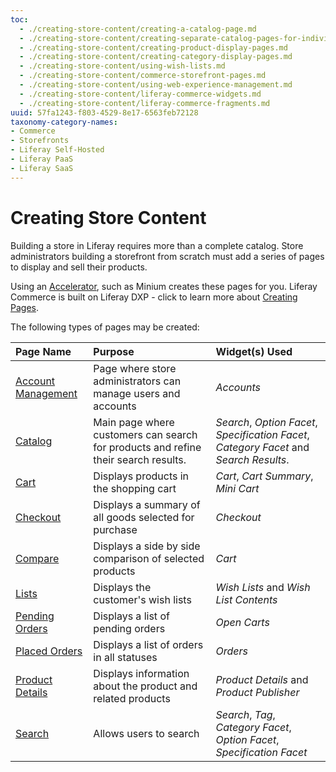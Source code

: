 ```yaml
---
toc:
  - ./creating-store-content/creating-a-catalog-page.md
  - ./creating-store-content/creating-separate-catalog-pages-for-individual-product-catalogs.md
  - ./creating-store-content/creating-product-display-pages.md
  - ./creating-store-content/creating-category-display-pages.md
  - ./creating-store-content/using-wish-lists.md
  - ./creating-store-content/commerce-storefront-pages.md
  - ./creating-store-content/using-web-experience-management.md
  - ./creating-store-content/liferay-commerce-widgets.md
  - ./creating-store-content/liferay-commerce-fragments.md
uuid: 57fa1243-f803-4529-8e17-6563feb72128
taxonomy-category-names:
- Commerce
- Storefronts
- Liferay Self-Hosted
- Liferay PaaS
- Liferay SaaS
---
```

# Creating Store Content

Building a store in Liferay requires more than a complete catalog. Store administrators building a storefront from scratch must add a series of pages to display and sell their products.

Using an [Accelerator](../starting-a-store/accelerators.md), such as Minium creates these pages for you. Liferay Commerce is built on Liferay DXP - click to learn more about [Creating Pages](https://learn.liferay.com/web/guest/w/dxp/site-building/creating-pages).

The following types of pages may be created:

| Page Name                                                               | Purpose                                                                            | Widget(s) Used                                                                          |
| :---------------------------------------------------------------------- | :--------------------------------------------------------------------------------- | :-------------------------------------------------------------------------------------- |
| [Account Management](./commerce-storefront-pages/account-management.md) | Page where store administrators can manage users and accounts                      | _Accounts_                                                                              |
| [Catalog](./commerce-storefront-pages/catalog.md)                       | Main page where customers can search for products and refine their search results. | _Search_, _Option Facet_, _Specification Facet_, _Category Facet_ and _Search Results_. |
| [Cart](./commerce-storefront-pages/cart.md)                             | Displays products in the shopping cart                                             | _Cart_, _Cart Summary_, _Mini Cart_                                                     |
| [Checkout](./commerce-storefront-pages/checkout.md)                     | Displays a summary of all goods selected for purchase                              | _Checkout_                                                                              |
| [Compare](./commerce-storefront-pages/compare.md)                       | Displays a side by side comparison of selected products                            | _Cart_                                                                                  |
| [Lists](./commerce-storefront-pages/lists.md)                           | Displays the customer's wish lists                                                 | _Wish Lists_ and _Wish List Contents_                                                   |
| [Pending Orders](./commerce-storefront-pages/pending-orders.md)         | Displays a list of pending orders                                                  | _Open Carts_                                                                            |
| [Placed Orders](./commerce-storefront-pages/placed-orders.md)           | Displays a list of orders in all statuses                                          | _Orders_                                                                                |
| [Product Details](./commerce-storefront-pages/product-details.md)       | Displays information about the product and related products                        | _Product Details_ and _Product Publisher_                                               |
| [Search](./commerce-storefront-pages/search.md)                         | Allows users to search                                                             | _Search_, _Tag_, _Category Facet_, _Option Facet_, _Specification Facet_                |
